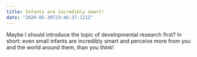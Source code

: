 ```yaml
---
title: Infants are incredibly smart!
date: "2020-05-30T23:46:37.121Z"
---
```


Maybe I should introduce the topic of developmental research first? In short: even small infants are incredibly smart and perceive more from you and the world around them, than you think!
